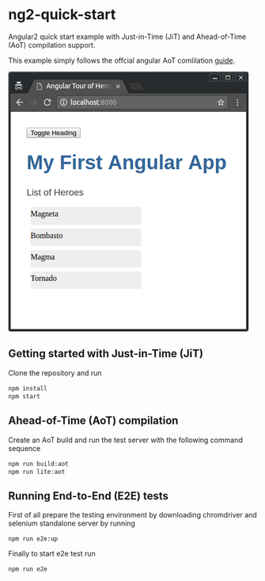 # ng2-quick-start
Angular2 quick start example with Just-in-Time (JiT) and Ahead-of-Time (AoT) compilation support.

This example simply follows the offcial angular AoT comlilation [guide](https://angular.io/docs/ts/latest/cookbook/aot-compiler.html).


![](ng2-quick-start.png?raw=true)

## Getting started with Just-in-Time (JiT)
Clone the repository and run

```
npm install
npm start
```

## Ahead-of-Time (AoT) compilation
Create an AoT build and run the test server with the following command sequence
```
npm run build:aot
npm run lite:aot
```

## Running End-to-End (E2E) tests
First of all prepare the testing environment by downloading chromdriver and selenium standalone server by running
```
npm run e2e:up
```
Finally to start e2e test run
```
npm run e2e
```
